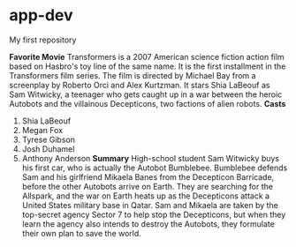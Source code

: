 # app-dev
My first repository

**Favorite Movie**
Transformers is a 2007 American science fiction action film based on Hasbro's toy line of the same name. It is the first installment in the Transformers film series. The film is directed by Michael Bay from a screenplay by Roberto Orci and Alex Kurtzman. It stars Shia LaBeouf as Sam Witwicky, a teenager who gets caught up in a war between the heroic Autobots and the villainous Decepticons, two factions of alien robots.
**Casts**
1. Shia LaBeouf
2. Megan Fox
3. Tyrese Gibson
4. Josh Duhamel
5. Anthony Anderson
**Summary**
High-school student Sam Witwicky buys his first car, who is actually the Autobot Bumblebee. Bumblebee defends Sam and his girlfriend Mikaela Banes from the Decepticon Barricade, before the other Autobots arrive on Earth. They are searching for the Allspark, and the war on Earth heats up as the Decepticons attack a United States military base in Qatar. Sam and Mikaela are taken by the top-secret agency Sector 7 to help stop the Decepticons, but when they learn the agency also intends to destroy the Autobots, they formulate their own plan to save the world.
